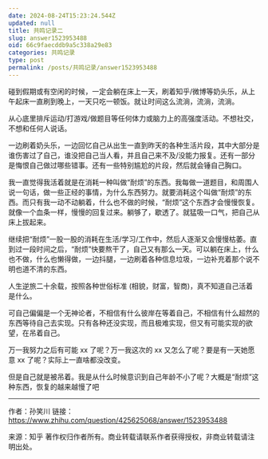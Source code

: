 ```yaml
---
date: 2024-08-24T15:23:24.544Z
updated: null
title: 共鸣记录二
slug: answer1523953488
oid: 66c9faecddb9a5c338a29e83
categories: 共鸣记录
type: post
permalink: /posts/共鸣记录/answer1523953488
---
```



碰到假期或有空闲的时候，一定会躺在床上一天，刷着知乎/微博等奶头乐，从上午起床一直刷到晚上，一天只吃一顿饭。就让时间这么流淌，流淌，流淌。

从心底里排斥运动/打游戏/做题目等任何体力或脑力上的高强度活动。不想社交，不想和任何人说话。

一边刷着奶头乐，一边回忆自己从出生一直到昨天的各种生活片段，其中大部分是谁伤害过了自己，谁没把自己当人看，并且自己来不及/没能力报复。还有一部分是悔恨自己做过哪些错事。还有一些特别尴尬的片段，然后就会锤自己胸口。

我一直觉得我活着就是在消耗一种叫做“耐烦”的东西。我每做一道题目，和周围人说一句话，做一些正经的事情，为什么东西努力。就要消耗这个叫做“耐烦”的东西。而只有我一动不动躺着，什么也不做的时候，“耐烦”这个东西才会慢慢恢复。就像一个血条一样，慢慢的回复过来。躺够了，歇透了。就猛吸一口气，把自己从床上拔起来。

继续把“耐烦”一股一股的消耗在生活/学习/工作中，然后人逐渐又会慢慢枯萎。直到过一段时间之后，“耐烦”快要熬干了，自己又有那么一天。可以躺在床上，什么也不做，什么也懒得做，一边抖腿，一边刷着各种信息垃圾，一边补充着那个说不明也道不清的东西。

人生逆旅二十余载，按照各种世俗标准 (相貌，财富，智商)，真不知道自己活着是什么。

可自己偏偏是一个无神论者，不相信有什么彼岸在等着自己，不相信有什么超然的东西等待自己去实现。只有各种还没实现，而且极难实现，但又有可能实现的欲望，在吊着自己。

万一我努力之后有可能 xx 了呢？万一我这次的 xx 又怎么了呢？要是有一天她愿意 xx 了呢？实际上一直啥都没改变。

但是自己就是被吊着。我是从什么时候意识到自己年龄不小了呢？大概是“耐烦”这种东西，恢复的越来越慢了吧

---

作者：孙笑川
链接：https://www.zhihu.com/question/425625068/answer/1523953488

来源：知乎
著作权归作者所有。商业转载请联系作者获得授权，非商业转载请注明出处。